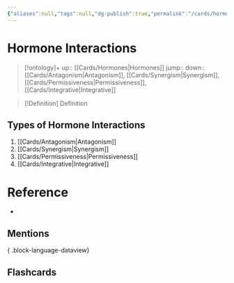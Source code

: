 ```yaml
---
{"aliases":null,"tags":null,"dg-publish":true,"permalink":"/cards/hormone-interactions/","dgPassFrontmatter":true}
---
```


# Hormone Interactions

> [!ontology]+
> up:: [[Cards/Hormones\|Hormones]]
> jump:: 
> down:: [[Cards/Antagonism\|Antagonism]], [[Cards/Synergism\|Synergism]], [[Cards/Permissiveness\|Permissiveness]], [[Cards/Integrative\|Integrative]]

> [!Definition] Definition

## Types of Hormone Interactions

1. [[Cards/Antagonism\|Antagonism]]
2. [[Cards/Synergism\|Synergism]]
3. [[Cards/Permissiveness\|Permissiveness]]
4. [[Cards/Integrative\|Integrative]]

# Reference

- 

## Mentions


{ .block-language-dataview}

## Flashcards